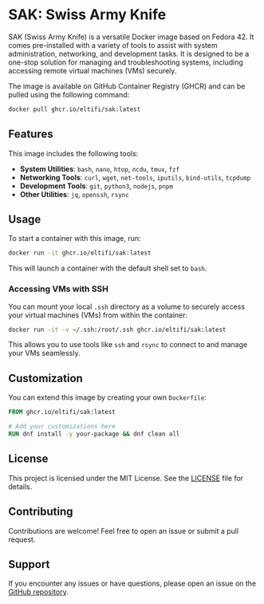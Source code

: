 # SAK: Swiss Army Knife

SAK (Swiss Army Knife) is a versatile Docker image based on Fedora 42. It comes pre-installed with a variety of tools to assist with system administration, networking, and development tasks. It is designed to be a one-stop solution for managing and troubleshooting systems, including accessing remote virtual machines (VMs) securely.

The image is available on GitHub Container Registry (GHCR) and can be pulled using the following command:

```bash
docker pull ghcr.io/eltifi/sak:latest
```

## Features

This image includes the following tools:
- **System Utilities**: `bash`, `nano`, `htop`, `ncdu`, `tmux`, `fzf`
- **Networking Tools**: `curl`, `wget`, `net-tools`, `iputils`, `bind-utils`, `tcpdump`
- **Development Tools**: `git`, `python3`, `nodejs`, `pnpm`
- **Other Utilities**: `jq`, `openssh`, `rsync`

## Usage

To start a container with this image, run:

```bash
docker run -it ghcr.io/eltifi/sak:latest
```

This will launch a container with the default shell set to `bash`.

### Accessing VMs with SSH

You can mount your local `.ssh` directory as a volume to securely access your virtual machines (VMs) from within the container:

```bash
docker run -it -v ~/.ssh:/root/.ssh ghcr.io/eltifi/sak:latest
```

This allows you to use tools like `ssh` and `rsync` to connect to and manage your VMs seamlessly.

## Customization

You can extend this image by creating your own `Dockerfile`:

```dockerfile
FROM ghcr.io/eltifi/sak:latest

# Add your customizations here
RUN dnf install -y your-package && dnf clean all
```

## License

This project is licensed under the MIT License. See the [LICENSE](LICENSE) file for details.

## Contributing

Contributions are welcome! Feel free to open an issue or submit a pull request.

## Support

If you encounter any issues or have questions, please open an issue on the [GitHub repository](https://github.com/eltifi/sak).